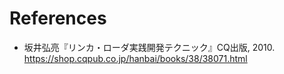 # References

- 坂井弘亮『リンカ・ローダ実践開発テクニック』CQ出版, 2010. <https://shop.cqpub.co.jp/hanbai/books/38/38071.html>
